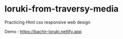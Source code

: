 # loruki-from-traversy-media
Practicing Html css responsive web design

Demo : https://bachir-loruki.netlify.app 
